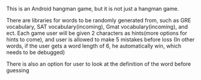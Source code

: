 This is an Android hangman game, but it is not just a hangman game.

There are libraries for words to be randomly generated from, such as GRE vocabulary, SAT vocabulary(incoming), Gmat vocabulary(incoming), and ect.
Each game user will be given 2 characters as hints(more options for hints to come), and user is allowed to make 5 mistakes before loss
(In other words, if the user gets a word length of 6, he automatically win, which needs to be debugged)

There is also an option for user to look at the definition of the word before guessing
